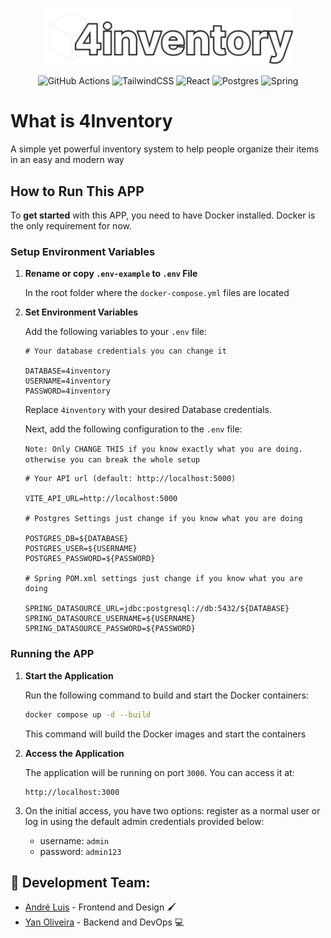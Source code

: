 <p align="center">
<img width="400" src="Frontend/4inFrontend/src/assets/logo.svg">
</p>
<div align="center">
    <img src="https://img.shields.io/badge/github%20actions-%232671E5.svg?style=for-the-badge&logo=githubactions&logoColor=white" alt="GitHub Actions" />
    <img src="https://img.shields.io/badge/tailwindcss-%2338B2AC.svg?style=for-the-badge&logo=tailwind-css&logoColor=white" alt="TailwindCSS" />
    <img src="https://img.shields.io/badge/react-%2320232a.svg?style=for-the-badge&logo=react&logoColor=%2361DAFB" alt="React" />
    <img src="https://img.shields.io/badge/postgres-%23316192.svg?style=for-the-badge&logo=postgresql&logoColor=white" alt="Postgres" />
    <img src="https://img.shields.io/badge/spring-%236DB33F.svg?style=for-the-badge&logo=spring&logoColor=white" alt="Spring" />
</div>

# What is 4Inventory

A simple yet powerful inventory system to help people organize their items in an easy and modern way

## How to Run This APP

To <b>get started</b> with this APP, you need to have Docker installed. Docker is the only requirement for now.


### Setup Environment Variables

1. **Rename or copy `.env-example` to `.env` File**

   In the root folder where the `docker-compose.yml` files are located
   
3. **Set Environment Variables**

   Add the following variables to your `.env` file:
   ```env
   # Your database credentials you can change it

   DATABASE=4inventory
   USERNAME=4inventory
   PASSWORD=4inventory
   ```
   Replace `4inventory` with your desired Database credentials.

   Next, add the following configuration to the `.env` file:
   
   `Note: Only CHANGE THIS if you know exactly what you are doing. otherwise you can break the whole setup`

   ```env
   # Your API url (default: http://localhost:5000)

   VITE_API_URL=http://localhost:5000

   # Postgres Settings just change if you know what you are doing

   POSTGRES_DB=${DATABASE}
   POSTGRES_USER=${USERNAME}
   POSTGRES_PASSWORD=${PASSWORD}

   # Spring POM.xml settings just change if you know what you are doing

   SPRING_DATASOURCE_URL=jdbc:postgresql://db:5432/${DATABASE}
   SPRING_DATASOURCE_USERNAME=${USERNAME}
   SPRING_DATASOURCE_PASSWORD=${PASSWORD}
   ```


### Running the APP

1. **Start the Application**

   Run the following command to build and start the Docker containers:

   ```bash
   docker compose up -d --build
   ```

   This command will build the Docker images and start the containers

2. **Access the Application**

   The application will be running on port `3000`. You can access it at:

   ```
   http://localhost:3000
   ```
3. On the initial access, you have two options: register as a normal user or log in using the default admin credentials provided below:
   - username: `admin`
   - password: `admin123`


## 🚀 Development Team:
- [André Luis](https://github.com/aandreluis) - Frontend and Design 🖌️
- [Yan Oliveira](https://github.com/Oliyan-debug) - Backend and DevOps 💻
